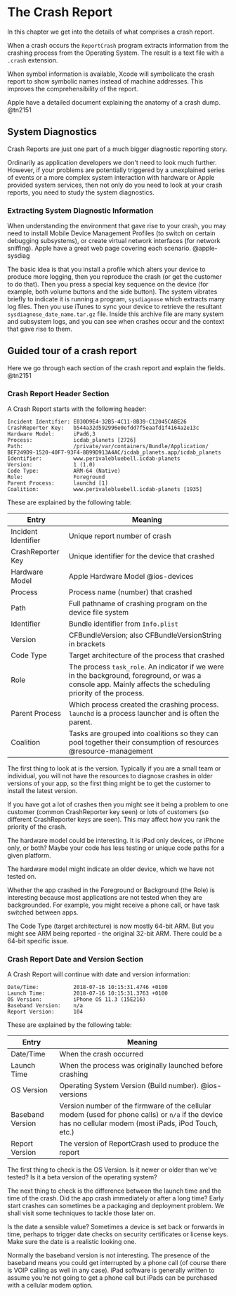 # The Crash Report

In this chapter we get into the details of what comprises a crash report.

When a crash occurs the `ReportCrash` program extracts information from the crashing process from the Operating System.  The result is a text file with a `.crash` extension.

When symbol information is available, Xcode will symbolicate the crash report to show symbolic names instead of machine addresses.  This improves the comprehensibility of the report.

Apple have a detailed document explaining the anatomy of a crash dump.  @tn2151

## System Diagnostics

Crash Reports are just one part of a much bigger diagnostic reporting story.

Ordinarily as application developers we don't need to look much further.  However, if your problems are potentially triggered by a unexplained series of events or a more complex system interaction with hardware or Apple provided system services, then not only do you need to look at your crash reports, you need to study the system diagnostics.

### Extracting System Diagnostic Information
When understanding the environment that gave rise to your crash, you may need to install Mobile Device Management Profiles (to switch on certain debugging subsystems), or create virtual network interfaces (for network sniffing).  Apple have a great web page covering each scenario.  @apple-sysdiag  

The basic idea is that you install a profile which alters your device to produce more logging, then you reproduce the crash (or get the customer to do that).  Then you press a special key sequence on the device (for example, both volume buttons and the side button).  The system vibrates briefly to indicate it is running a program, `sysdiagnose` which extracts many log files.  Then you use iTunes to sync your device to retrieve the resultant `sysdiagnose_date_name.tar.gz` file.  Inside this archive file are many system and subsystem logs, and you can see when crashes occur and the context that gave rise to them.

## Guided tour of a crash report

Here we go through each section of the crash report and explain the fields. @tn2151

### Crash Report Header Section

A Crash Report starts with the following header:

```
Incident Identifier: E030D9E4-32B5-4C11-8B39-C12045CABE26
CrashReporter Key:   b544a32d592996e0efdd7f5eaafd1f4164a2e13c
Hardware Model:      iPad6,3
Process:             icdab_planets [2726]
Path:                /private/var/containers/Bundle/Application/
BEF249D9-1520-40F7-93F4-8B99D913A4AC/icdab_planets.app/icdab_planets
Identifier:          www.perivalebluebell.icdab-planets
Version:             1 (1.0)
Code Type:           ARM-64 (Native)
Role:                Foreground
Parent Process:      launchd [1]
Coalition:           www.perivalebluebell.icdab-planets [1935]
```

These are explained by the following table:

Entry|Meaning
--|--
Incident Identifier|Unique report number of crash
CrashReporter Key|Unique identifier for the device that crashed
Hardware Model|Apple Hardware Model @ios-devices
Process|Process name (number) that crashed
Path|Full pathname of crashing program on the device file system
Identifier|Bundle identifier from `Info.plist`
Version|CFBundleVersion; also CFBundleVersionString in brackets
Code Type|Target architecture of the process that crashed
Role|The process `task_role`.  An indicator if we were in the background, foreground, or was a console app.  Mainly affects the scheduling priority of the process.
Parent Process|Which process created the crashing process. `launchd` is a process launcher and is often the parent.
Coalition|Tasks are grouped into coalitions so they can pool together their consumption of resources @resource-management

The first thing to look at is the version.  Typically if you are a small team or individual, you will not have the resources to diagnose crashes in older versions of your app, so the first thing might be to get the customer to install the latest version.

If you have got a lot of crashes then you might see it being a problem to one customer (common CrashReporter key seen) or lots of customers (so different CrashReporter keys are seen).  This may affect how you rank the priority of the crash.

The hardware model could be interesting.  It is iPad only devices, or iPhone only, or both?
Maybe your code has less testing or unique code paths for a given platform.

The hardware model might indicate an older device, which we have not tested on.

Whether the app crashed in the Foreground or Background (the Role) is interesting because most applications are not tested when they are backgrounded.  For example, you might receive a phone call, or have task switched between apps.

The Code Type (target architecture) is now mostly 64-bit ARM.  But you might see ARM being reported - the original 32-bit ARM.  There could be a 64-bit specific issue.

### Crash Report Date and Version Section

A Crash Report will continue with date and version information:

```
Date/Time:           2018-07-16 10:15:31.4746 +0100
Launch Time:         2018-07-16 10:15:31.3763 +0100
OS Version:          iPhone OS 11.3 (15E216)
Baseband Version:    n/a
Report Version:      104
```

These are explained by the following table:

Entry|Meaning
--|--
Date/Time|When the crash occurred
Launch Time|When the process was originally launched before crashing
OS Version| Operating System Version (Build number).  @ios-versions
Baseband Version| Version number of the firmware of the cellular modem (used for phone calls) or `n/a` if the device has no cellular modem (most iPads, iPod Touch, etc.)
Report Version|The version of ReportCrash used to produce the report

The first thing to check is the OS Version.  Is it newer or older than we've tested?  Is it a beta version of the operating system?

The next thing to check is the difference between the launch time and the time of the crash.  Did the app crash immediately or after a long time?  Early start crashes can sometimes be a packaging and deployment problem.  We shall visit some techniques to tackle those later on.

Is the date a sensible value?  Sometimes a device is set back or forwards in time, perhaps to trigger date checks on security certificates or license keys.  Make sure the date is a realistic looking one.

Normally the baseband version is not interesting.  The presence of the baseband means you could get interrupted by a phone call (of course there is VOIP calling as well in any case).  iPad software is generally written to assume you're not going to get a phone call but iPads can be purchased with a cellular modem option.
